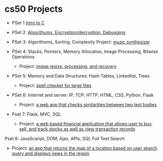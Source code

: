 # cs50 Projects

* PSet 1 [Intro to C](https://github.com/Muosvr/cs50/tree/master/pset1)

* PSet 2: [Algorithums, Encryption/decryption, Debugging](https://github.com/Muosvr/cs50/tree/master/pset2)

* PSet 3: Algorithums, Sorting, Complexity
  Project: [music synthesizer](https://github.com/Muosvr/cs50/tree/master/pset3/music)

* PSet 4: Stacks, Pointers, Memory Allocation, Image Processing, Bitwise Operations
  * Project: [image resize, processing, and recovery](https://github.com/Muosvr/cs50/tree/master/pset4)

* PSet 5: Memory and Data Structures: Hash Tables, Linkedlist, Trees
  * Project: [spell checker for large files](https://github.com/Muosvr/cs50/tree/master/pset5)

* PSet 6: Internet and server: IP, TCP, HTTP, HTML, CSS, Python, Flask 
  * Project: [a web app that checks similarities between two text bodies](https://github.com/Muosvr/cs50/tree/master/pset6/similarities)

* Pset 7: Flask, MVC, SQL
  * Project: [a web based financial application that allows user to buy, sell, and track stocks as well as view transaction records](https://github.com/Muosvr/cs50/tree/master/pset7/finance)

Pset 8: JavaScaript, DOM, Ajax, APIs, SQL Full Text Search
  * Project: [an app that returns the map of a location based on user search query and displays news in the region](https://github.com/Muosvr/cs50/tree/master/pset8/mashup)




